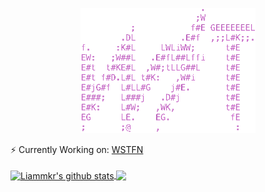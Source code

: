 <p align="center"><img src="https://github.com/Liammkr/WSTMAIL/blob/main/WSTLOGO.png?raw=true"height="200"></p>
⚡ Currently Working on: <a href="https://github.com/Liammkr/WSTFN" data-iframely-url="//iframely.net/wZARdxy">WSTFN</a>
<br></br>
<a href="https://github.com/anuraghazra/convoychat">
  <img height=200 align="center" src="https://github-readme-stats.vercel.app/api?username=Liammkr&show_icons=true&theme=dark&line_height=27" alt="Liammkr's github stats"/>
</a>
<a href="https://github.com/anuraghazra/github-readme-stats">
  <img height=200 align="center" src="https://github-readme-stats.vercel.app/api/top-langs/?username=Liammkr&theme=dark&hide_langs_below=1" />
</a>

